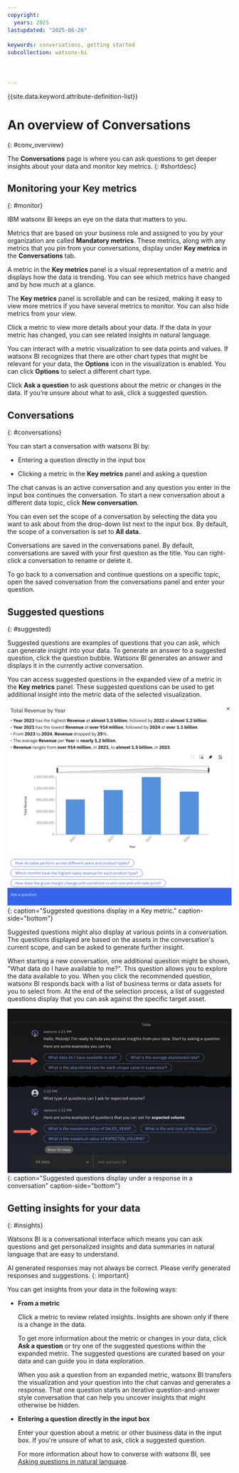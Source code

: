 ```yaml
---
copyright:
  years: 2025
lastupdated: "2025-06-26"

keywords: conversations, getting started
subcollection: watsonx-bi



---
```


{{site.data.keyword.attribute-definition-list}}


# An overview of Conversations
{: #conv_overview}

The **Conversations** page is where you can ask questions to get deeper insights about your data and monitor key metrics. {: #shortdesc}

## Monitoring your Key metrics 
{: #monitor}

IBM watsonx BI keeps an eye on the data that matters to you. 

Metrics that are based on your business role and assigned to you by your organization are called **Mandatory metrics**. These metrics, along with any metrics that you pin from your conversations, display under **Key metrics** in the **Conversations** tab. 

A metric in the **Key metrics** panel is a visual representation of a metric and displays how the data is trending. You can see which metrics have changed and by how much at a glance. 

The **Key metrics** panel is scrollable and can be resized, making it easy to view more metrics if you have several metrics to monitor. You can also hide metrics from your view.

Click a metric to view more details about your data. If the data in your metric has changed, you can see related insights in natural language.

You can interact with a metric visualization to see data points and values. If watsonx BI recognizes that there are other chart types that might be relevant for your data, the **Options** icon in the visualization is enabled. You can click **Options** to select a different chart type.

Click **Ask a question** to ask questions about the metric or changes in the data. If you’re unsure about what to ask, click a suggested question. 

## Conversations
{: #conversations}

You can start a conversation with watsonx BI by:
 
- Entering a question directly in the input box  

- Clicking a metric in the **Key metrics** panel and asking a question

The chat canvas is an active conversation and any question you enter in the input box continues the conversation. To start a new conversation about a different data topic, click **New conversation**.

You can even set the scope of a conversation by selecting the data you want to ask about from the drop-down list next to the input box. By default, the scope of a conversation is set to **All data**. 

Conversations are saved in the conversations panel. By default, conversations are saved with your first question as the title. You can right-click a conversation to rename or delete it. 

To go back to a conversation and continue questions on a specific topic, open the saved conversation from the conversations panel and enter your question.

## Suggested questions
{: #suggested}

Suggested questions are examples of questions that you can ask, which can generate insight into your data. To generate an answer to a suggested question, click the question bubble. Watsonx BI generates an answer and displays it in the currently active conversation.

You can access suggested questions in the expanded view of a metric in the **Key metrics** panel. These suggested questions can be used to get additional insight into the metric data of the selected visualization.

![Suggested questions display in a metric](suggested_questions_metric.png){: caption="Suggested questions display in a Key metric." caption-side="bottom"}

Suggested questions might also display at various points in a conversation. The questions displayed are based on the assets in the conversation's current scope, and can be asked to generate further insight.

When starting a new conversation, one additional question might be shown, "What data do I have available to me?". This question allows you to explore the data available to you. When you click the recommended question, watsonx BI responds back with a list of business terms or data assets for you to select from. At the end of the selection process, a list of suggested questions display that you can ask against the specific target asset.

![Suggested questions display in a conversation](suggested_questions.png){: caption="Suggested questions display under a response in a conversation" caption-side="bottom"}

## Getting insights for your data
{: #insights}

Watsonx BI is a conversational interface which means you can ask questions and get personalized insights and data summaries in natural language that are easy to understand. 

AI generated responses may not always be correct. Please verify generated responses and suggestions. 
{: important}

You can get insights from your data in the following ways:

- **From a metric** 

  Click a metric to review related insights. Insights are shown only if there is a change in the data. 
  
  To get more information about the metric or changes in your data, click **Ask a question** or try one of the suggested questions within the expanded metric. The suggested questions are curated based on your data and can guide you in data exploration. 

  When you ask a question from an expanded metric, watsonx BI transfers the visualization and your question into the chat canvas and generates a response. That one question starts an iterative question-and-answer style conversation that can help you uncover insights that might otherwise be hidden. 

- **Entering a question directly in the input box** 

  Enter your question about a metric or other business data in the input box. If you're unsure of what to ask, click a suggested question. 

  For more information about how to converse with watsonx BI, see [Asking questions in natural language](/docs/watsonx-bi?topic=watsonx-bi-ask).
  
